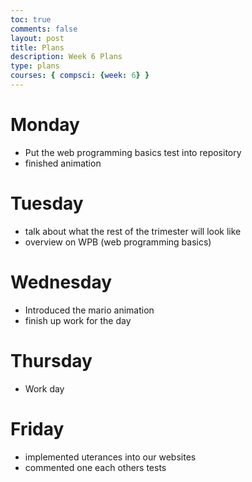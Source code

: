 ```yaml
---
toc: true
comments: false
layout: post
title: Plans
description: Week 6 Plans 
type: plans
courses: { compsci: {week: 6} }
---
```


# Monday 

- Put the web programming basics test into repository 
- finished animation 

# Tuesday 

- talk about what the rest of the trimester will look like 
- overview on WPB (web programming basics)

# Wednesday 

- Introduced the mario animation 
- finish up work for the day 

# Thursday 

-  Work day 

# Friday 

- implemented uterances into our websites 
- commented one each others tests 




